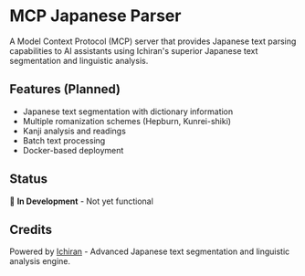 # MCP Japanese Parser

A Model Context Protocol (MCP) server that provides Japanese text parsing capabilities to AI assistants using Ichiran's superior Japanese text segmentation and linguistic analysis.

## Features (Planned)

- Japanese text segmentation with dictionary information
- Multiple romanization schemes (Hepburn, Kunrei-shiki)
- Kanji analysis and readings
- Batch text processing
- Docker-based deployment

## Status

🚧 **In Development** - Not yet functional

## Credits

Powered by [Ichiran](https://github.com/tshatrov/ichiran) - Advanced Japanese text segmentation and linguistic analysis engine.
